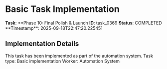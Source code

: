# Basic Task Implementation

**Task**: **Phase 10: Final Polish & Launch
**ID**: task_0369
**Status**: COMPLETED
**Timestamp\*\*: 2025-09-18T22:47:20.225451

## Implementation Details

This task has been implemented as part of the automation system.
Task type: Basic implementation
Worker: Automation System
